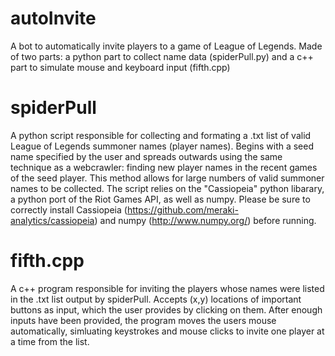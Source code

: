 # autoInvite
A bot to automatically invite players to a game of League of Legends. Made of two parts: a python part to collect name data (spiderPull.py) and a c++ part to simulate mouse and keyboard input (fifth.cpp)

# spiderPull
A python script responsible for collecting and formating a .txt list of valid League of Legends summoner names (player names). Begins with a seed name specified by the user and spreads outwards using the same technique as a webcrawler: finding new player names in the recent games of the seed player. This method allows for large numbers of valid summoner names to be collected. The script relies on the "Cassiopeia" python libarary, a python port of the Riot Games API, as well as numpy. Please be sure to correctly install Cassiopeia (https://github.com/meraki-analytics/cassiopeia) and numpy (http://www.numpy.org/) before running.

# fifth.cpp
A c++ program responsible for inviting the players whose names were listed in the .txt list output by spiderPull. Accepts (x,y) locations of important buttons as input, which the user provides by clicking on them. After enough inputs have been provided, the program moves the users mouse automatically, simluating keystrokes and mouse clicks to invite one player at a time from the list.
